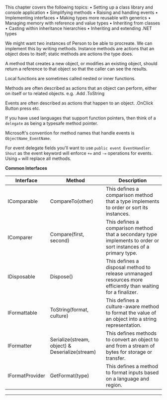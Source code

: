 This chapter covers the following topics:
• Setting up a class library and console application
• Simplifying methods
• Raising and handling events
• Implementing interfaces
• Making types more reusable with generics
• Managing memory with reference and value types
• Inheriting from classes
• Casting within inheritance hierarchies
• Inheriting and extending .NET types


We might want two instances of Person to be able to procreate. We can implement this by writing methods. Instance methods are actions that an object does to itself; static methods are actions the type does. 

A method that creates a new object, or modifies an existing object, should return a reference to that object so that the caller can see the results.

Local functions are sometimes called nested or inner functions.

Methods are often described as actions that an object can perform, either on itself or to related objects. e.g. .Add .ToString

Events are often described as actions that happen to an object. .OnClick Button press etc.

If you have used languages that support function pointers, then think of a `delegate` as being a typesafe method pointer.

Microsoft's convention for method names that handle events is `ObjectName_EventName`.

For event delegate fields you'll want to use `public event EventHandler Shout` as the event keyword will enforce `+=` and `-=` operations for events. Using `=` will replace all methods.

**Common Interfaces**

| Interface       | Method                                          | Description                                                                                                     |
| --------------- | ----------------------------------------------- | --------------------------------------------------------------------------------------------------------------- |
| IComparable     | CompareTo(other)                                | This defines a comparison method that a type implements to order or sort its instances.                         |
| IComparer       | Compare(first, second)                          | This defines a comparison method that a secondary type implements to order or sort instances of a primary type. |
| IDisposable     | Dispose()                                       | This defines a disposal method to release unmanaged resources more efficiently than waiting for a finalizer.    |
| IFormattable    | ToString(format, culture)                       | This defines a culture-aware method to format the value of an object into a string representation.              |
| IFormatter      | Serialize(stream, object) & Deserialize(stream) | This defines methods to convert an object to and from a stream of bytes for storage or transfer.                |
| IFormatProvider | GetFormat(type)                                 | This defines a method to format inputs based on a language and region.                                          |
<hr/>
